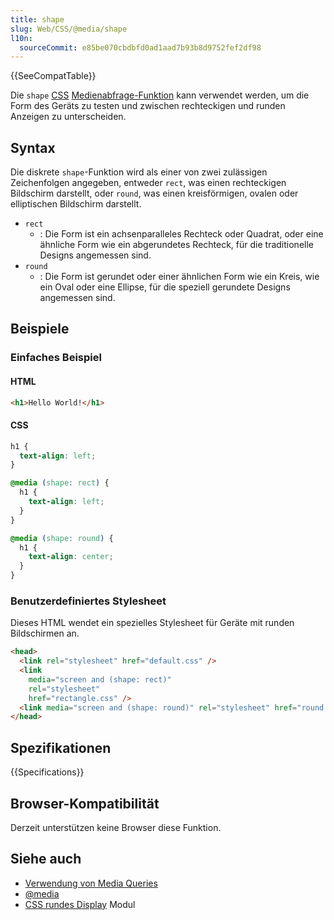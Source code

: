 ```yaml
---
title: shape
slug: Web/CSS/@media/shape
l10n:
  sourceCommit: e85be070cbdbfd0ad1aad7b93b8d9752fef2df98
---
```


{{SeeCompatTable}}

Die `shape` [CSS](/de/docs/Web/CSS) [Medienabfrage-Funktion](/de/docs/Web/CSS/@media#media_features) kann verwendet werden, um die Form des Geräts zu testen und zwischen rechteckigen und runden Anzeigen zu unterscheiden.

## Syntax

Die diskrete `shape`-Funktion wird als einer von zwei zulässigen Zeichenfolgen angegeben, entweder `rect`, was einen rechteckigen Bildschirm darstellt, oder `round`, was einen kreisförmigen, ovalen oder elliptischen Bildschirm darstellt.

- `rect`
  - : Die Form ist ein achsenparalleles Rechteck oder Quadrat, oder eine ähnliche Form wie ein abgerundetes Rechteck, für die traditionelle Designs angemessen sind.
- `round`
  - : Die Form ist gerundet oder einer ähnlichen Form wie ein Kreis, wie ein Oval oder eine Ellipse, für die speziell gerundete Designs angemessen sind.

## Beispiele

### Einfaches Beispiel

#### HTML

```html
<h1>Hello World!</h1>
```

#### CSS

```css
h1 {
  text-align: left;
}

@media (shape: rect) {
  h1 {
    text-align: left;
  }
}

@media (shape: round) {
  h1 {
    text-align: center;
  }
}
```

### Benutzerdefiniertes Stylesheet

Dieses HTML wendet ein spezielles Stylesheet für Geräte mit runden Bildschirmen an.

```html
<head>
  <link rel="stylesheet" href="default.css" />
  <link
    media="screen and (shape: rect)"
    rel="stylesheet"
    href="rectangle.css" />
  <link media="screen and (shape: round)" rel="stylesheet" href="round.css" />
</head>
```

## Spezifikationen

{{Specifications}}

## Browser-Kompatibilität

Derzeit unterstützen keine Browser diese Funktion.

## Siehe auch

- [Verwendung von Media Queries](/de/docs/Web/CSS/CSS_media_queries/Using_media_queries)
- [@media](/de/docs/Web/CSS/@media)
- [CSS rundes Display](/de/docs/Web/CSS/CSS_round_display) Modul
